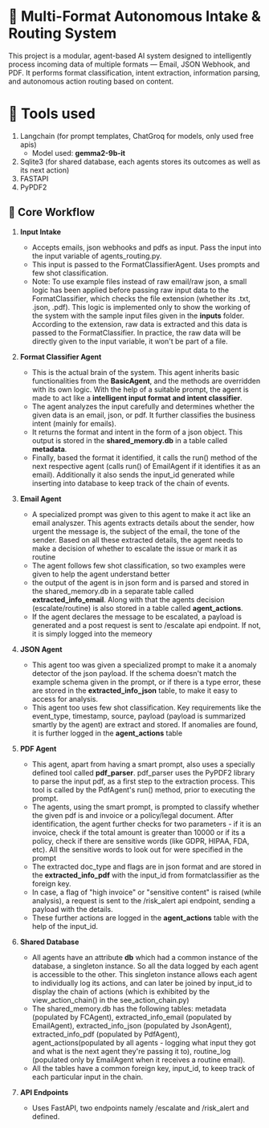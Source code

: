# 🧠 Multi-Format Autonomous Intake & Routing System

This project is a modular, agent-based AI system designed to intelligently process incoming data of multiple formats — Email, JSON Webhook, and PDF. It performs format classification, intent extraction, information parsing, and autonomous action routing based on content.

# 🚀 Tools used
1. Langchain (for prompt templates, ChatGroq for models, only used free apis)
   - Model used: **gemma2-9b-it**
2. Sqlite3 (for shared database, each agents stores its outcomes as well as its next action)
3. FASTAPI
4. PyPDF2

## 🚀 Core Workflow
1. **Input Intake**
   - Accepts emails, json webhooks and pdfs as input. Pass the input into the input variable of agents_routing.py.
   - This input is passed to the FormatClassifierAgent. Uses prompts and few shot classification.
   - Note: To use example files instead of raw email/raw json, a small logic has been applied before passing raw input data to the FormatClassifier, which checks the file
     extension (whether its .txt, .json, .pdf). This logic is implemented only to show the working of the system with the sample input files given in the **inputs** folder.
     According to the extension, raw data is extracted and this data is passed to the FormatClassifier. In practice, the raw data will be directly given to the input
     variable, it won't be part of a file.
     
2. **Format Classifier Agent**
   - This is the actual brain of the system. This agent inherits basic functionalities from the **BasicAgent**, and the methods are overridden with its own logic. With the
     help of a suitable prompt, the agent is made to act like a **intelligent input format and intent classifier**.
   - The agent analyzes the input carefully and determines whether the given data is an email, json, or pdf. It further classifies the business intent (mainly for emails).
   - It returns the format and intent in the form of a json object. This output is stored in the **shared_memory.db** in a table called **metadata**.
   - Finally, based the format it identified, it calls the run() method of the next respective agent (calls run() of EmailAgent if it identifies it as an email). Additionally it also sends the input_id generated while inserting into database to keep track of the chain of events.
     
3. **Email Agent**
   - A specialized prompt was given to this agent to make it act like an email analyszer. This agents extracts details about the sender, how urgent the message is, the subject of the email, the tone of the sender. Based on all these extracted details, the agent needs to make a decision of whether to escalate the issue or mark it as routine
   - The agent follows few shot classification, so two examples were given to help the agent understand better
   - the output of the agent is in json form and is parsed and stored in the shared_memory.db in a separate table called **extracted_info_email**. Along with that the agents decision (escalate/routine) is also stored in a table called **agent_actions**.
   - If the agent declares the message to be escalated, a payload is generated and a post request is sent to /escalate api endpoint. If not, it is simply logged into the memeory

4. **JSON Agent**
   - This agent too was given a specialized prompt to make it a anomaly detector of the json payload. If the schema doesn't match the example schema given in the prompt, or if there is a type error, these are stored in the **extracted_info_json** table, to make it easy to access for analysis.
   - This agent too uses few shot classification. Key requirements like the event_type, timestamp, source, payload (payload is summarized smartly by the agent) are extract and stored. If anomalies are found, it is further logged in the **agent_actions** table

5. **PDF Agent**
   - This agent, apart from having a smart prompt, also uses a specially defined tool called **pdf_parser**. pdf_parser uses the PyPDF2 library to parse the input pdf, as a first step to the extraction process. This tool is called by the PdfAgent's run() method, prior to executing the prompt.
   - The agents, using the smart prompt, is prompted to classify whether the given pdf is and invoice or a policy/legal document. After identification, the agent further checks for two parameters - if it is an invoice, check if the total amount is greater than 10000 or if its a policy, check if there are sensitive words (like GDPR, HIPAA, FDA, etc). All the sensitive words to look out for were specified in the prompt
   - The extracted doc_type and flags are in json format and are stored in the **extracted_info_pdf** with the input_id from formatclassifier as the foreign key.
   - In case, a flag of "high invoice" or "sensitive content" is raised (while analysis), a request is sent to the /risk_alert api endpoint, sending a payload with the details.
   - These further actions are logged in the **agent_actions** table with the help of the input_id.
  
6. **Shared Database**
   - All agents have an attribute **db** which had a common instance of the database, a singleton instance. So all the data logged by each agent is accessible to the other. This singleton instance allows each agent to individually log its actions, and can later be joined by input_id to display the chain of actions (which is exhibited by the view_action_chain() in the see_action_chain.py)
   - The shared_memory.db has the following tables: metadata (populated by FCAgent), extracted_info_email (populated by EmailAgent), extracted_info_json (populated by JsonAgent), extracted_info_pdf (populated by PdfAgent), agent_actions(populated by all agents - logging what input they got and what is the next agent they're passing it to), routine_log (populated only by EmailAgent when it receives a routine email).
   - All the tables have a common foreign key, input_id, to keep track of each particular input in the chain.

7. **API Endpoints**
   - Uses FastAPI, two endpoints namely /escalate and /risk_alert and defined.
